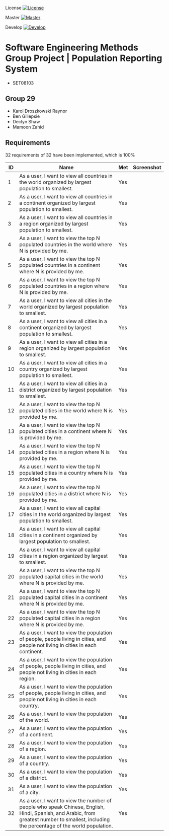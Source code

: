 License
[![License](https://img.shields.io/badge/License-Apache_2.0-blue.svg)](https://opensource.org/licenses/Apache-2.0)

Master
[![Master](https://github.com/Bennyboy12306/sem-group-29/actions/workflows/main.yml/badge.svg?branch=master)](https://github.com/Bennyboy12306/sem-group-29/actions/workflows/main.yml?branch=master)

Develop
[![Develop](https://github.com/Bennyboy12306/sem-group-29/actions/workflows/main.yml/badge.svg?branch=develop)](https://github.com/Bennyboy12306/sem-group-29/actions/workflows/main.yml?branch=develop)
# Software Engineering Methods Group Project | Population Reporting System
- SET08103 

## Group 29
- Karol Droszkowski Raynor
- Ben Gillepsie
- Declyn Shaw
- Mamoon Zahid 

## Requirements

32 requirements of 32 have been implemented, which is 100%

| ID | Name | Met | Screenshot |
|---|---|---|---|
| 1 | As a user, I want to view all countries in the world organized by largest population to smallest. | Yes | |
| 2 | As a user, I want to view all countries in a continent organized by largest population to smallest. | Yes | |
| 3 | As a user, I want to view all countries in a region organized by largest population to smallest. | Yes | |
| 4 | As a user, I want to view the top N populated countries in the world where N is provided by me. | Yes | |
| 5 | As a user, I want to view the top N populated countries in a continent where N is provided by me. | Yes | |
| 6 | As a user, I want to view the top N populated countries in a region where N is provided by me. | Yes | |
| 7 | As a user, I want to view all cities in the world organized by largest population to smallest. | Yes | |
| 8 | As a user, I want to view all cities in a continent organized by largest population to smallest. | Yes | |
| 9 | As a user, I want to view all cities in a region organized by largest population to smallest. | Yes | |
| 10 | As a user, I want to view all cities in a country organized by largest population to smallest. | Yes | |
| 11 | As a user, I want to view all cities in a district organized by largest population to smallest. | Yes | |
| 12 | As a user, I want to view the top N populated cities in the world where N is provided by me. | Yes | |
| 13 | As a user, I want to view the top N populated cities in a continent where N is provided by me. | Yes | |
| 14 | As a user, I want to view the top N populated cities in a region where N is provided by me. | Yes | |
| 15 | As a user, I want to view the top N populated cities in a country where N is provided by me. | Yes | |
| 16 | As a user, I want to view the top N populated cities in a district where N is provided by me. | Yes | |
| 17 | As a user, I want to view all capital cities in the world organized by largest population to smallest. | Yes | |
| 18 | As a user, I want to view all capital cities in a continent organized by largest population to smallest. | Yes | |
| 19 | As a user, I want to view all capital cities in a region organized by largest to smallest. | Yes | |
| 20 | As a user, I want to view the top N populated capital cities in the world where N is provided by me. | Yes | |
| 21 | As a user, I want to view the top N populated capital cities in a continent where N is provided by me. | Yes | |
| 22 | As a user, I want to view the top N populated capital cities in a region where N is provided by me. | Yes | |
| 23 | As a user, I want to view the population of people, people living in cities, and people not living in cities in each continent. | Yes | |
| 24 | As a user, I want to view the population of people, people living in cities, and people not living in cities in each region. | Yes | |
| 25 | As a user, I want to view the population of people, people living in cities, and people not living in cities in each country. | Yes | |
| 26 | As a user, I want to view the population of the world. | Yes | |
| 27 | As a user, I want to view the population of a continent. | Yes | |
| 28 | As a user, I want to view the population of a region. | Yes | |
| 29 | As a user, I want to view the population of a country. | Yes | |
| 30 | As a user, I want to view the population of a district. | Yes | |
| 31 | As a user, I want to view the population of a city. | Yes | |
| 32 | As a user, I want to view the number of people who speak Chinese, English, Hindi, Spanish, and Arabic, from greatest number to smallest, including the percentage of the world population. | Yes | |
